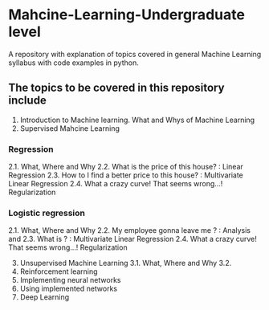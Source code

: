 # Mahcine-Learning-Undergraduate level
A repository with explanation of topics covered in general Machine Learning syllabus with code examples in python.

## The topics to be covered in this repository include
1. Introduction to Machine learning. What and Whys of Machine Learning 
2. Supervised Mahcine Learning
  ### Regression
  2.1. What, Where and Why
  2.2. What is the price of this house? : Linear Regression
  2.3. How to I find a better price to this house? : Multivariate Linear Regression
  2.4. What a crazy curve! That seems wrong...! Regularization
  
  ### Logistic regression
  2.1. What, Where and Why
  2.2. My employee gonna leave me ? : Analysis and 
  2.3. What is ? : Multivariate Linear Regression
  2.4. What a crazy curve! That seems wrong...! Regularization

3. Unsupervised Machine Learning
  3.1. What, Where and Why
  3.2. 
4. Reinforcement learning
5. Implementing neural networks
6. Using implemented networks
7. Deep Learning
